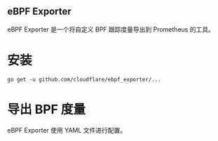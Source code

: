 eBPF Exporter
---

eBPF Exporter 是一个将自定义 BPF 跟踪度量导出到 Prometheus 的工具。

# 安装

```shell
go get -u github.com/cloudflare/ebpf_exporter/...
```

# 导出 BPF 度量

eBPF Exporter 使用 YAML 文件进行配置。
